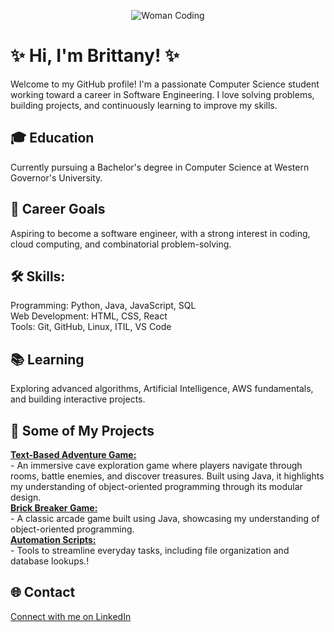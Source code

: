 <p align="center">
  <img src="https://media.giphy.com/media/L1R1tvI9svkIWwpVYr/giphy.gif" alt="Woman Coding" />
</p>




# ✨ Hi, I'm Brittany! ✨

Welcome to my GitHub profile! I'm a passionate Computer Science student working toward a career in Software Engineering. I love solving problems, building projects, and continuously learning to improve my skills.


## 🎓 Education<br/> 
Currently pursuing a Bachelor's degree in Computer Science at Western Governor's University.<br/>
## 💼 Career Goals<br/>
Aspiring to become a software engineer, with a strong interest in coding, cloud computing, and combinatorial problem-solving.<br/>
## 🛠️ Skills:<br/>
   Programming: Python, Java, JavaScript, SQL<br/>
   Web Development: HTML, CSS, React<br/>
   Tools: Git, GitHub, Linux, ITIL, VS Code<br/>
## 📚 Learning<br/>
Exploring advanced algorithms, Artificial Intelligence, AWS fundamentals, and building interactive projects.<br/>
## 🚀 Some of My Projects<br/>
**<u>Text-Based Adventure Game:</u>**<br/> 
    - An immersive cave exploration game where players navigate through rooms, battle enemies, and discover treasures.
    Built using Java, it highlights my understanding of object-oriented programming through its modular design.<br/>
    <b><u>Brick Breaker Game:</u></b><br/>
    - A classic arcade game built using Java, showcasing my understanding of object-oriented programming.<br/>
    **<u>Automation Scripts:</u>**<br/>
    - Tools to streamline everyday tasks, including file organization and database lookups.!<br/>

## 🌐 Contact<br/>
[Connect with me on LinkedIn](https://www.linkedin.com/in/brittany-mcguire-59553a338/)






